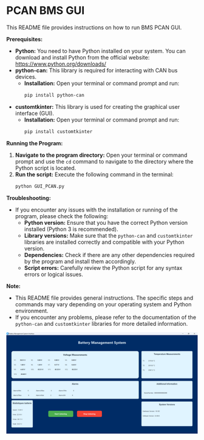 # PCAN BMS GUI
 
This README file provides instructions on how to run BMS PCAN GUI.
 
**Prerequisites:**
 
* **Python:** You need to have Python installed on your system. You can download and install Python from the official website: https://www.python.org/downloads/
* **python-can:** This library is required for interacting with CAN bus devices.
    * **Installation:** Open your terminal or command prompt and run:
        ```bash
        pip install python-can
        ```
* **customtkinter:** This library is used for creating the graphical user interface (GUI).
    * **Installation:** Open your terminal or command prompt and run:
        ```bash
        pip install customtkinter
        ```
 
**Running the Program:**
 
1. **Navigate to the program directory:** Open your terminal or command prompt and use the `cd` command to navigate to the directory where the Python script is located.
2. **Run the script:** Execute the following command in the terminal:
    ```bash
    python GUI_PCAN.py
    ```
 
**Troubleshooting:**
 
* If you encounter any issues with the installation or running of the program, please check the following:
    * **Python version:** Ensure that you have the correct Python version installed (Python 3 is recommended).
    * **Library versions:** Make sure that the `python-can` and `customtkinter` libraries are installed correctly and compatible with your Python version.
    * **Dependencies:** Check if there are any other dependencies required by the program and install them accordingly.
    * **Script errors:** Carefully review the Python script for any syntax errors or logical issues.
 
**Note:**
 
* This README file provides general instructions. The specific steps and commands may vary depending on your operating system and Python environment.
* If you encounter any problems, please refer to the documentation of the `python-can` and `customtkinter` libraries for more detailed information.
 
![GUI_PCAN](image.png)
 